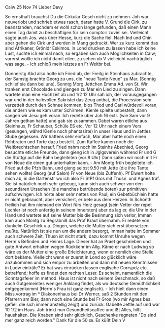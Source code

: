  Calw 25 Nov 74
Lieber Davy

So ernsthaft brauchst Du die Cirkular Gesch nicht zu nehmen. Joh war neuverlobt und schrieb etwas rasch, daran hatte V. Grund die Cirk. zu beanstanden, nachdem er wohl schon lange gefunden, daß einen Mann einen Tag damit zu beschäftigen für sein comptoir zuviel sei. Vielleicht sagte auch Jos. was über Hesse, kurz die Sache fiel. Nach Ind und Chin aber gehen die Cirk und werden in Mang gedruckt. Wer zu kurz kommt das sind Afrikaner, Grönldr Eskimos. In Lond drucken zu lassen habe ich keine Lust, suchte ich einmal nach, so ergäben sich auch Möglichkeiten in Calw; vorerst wollte ich nicht damit eilen, zu sehen ob V vielleicht nachträglich was sage. - Ich schloß mein letztes an Fr Weitbr bei.

Donnerstg Abd also holte ich Fried ab, der Freitg in Steinhaus zubrachte, der Samstg brachte Georg zu uns, die "neue Tante Neue" zu Mar. (Sonntg schlief sie dann bei uns). Sonntg Morg Jettchen Emma Ad. von St. Wir tranken erst Chocolade und giengen zu Mar ein Lied zu singen. Dann wartete man eine Hochzeit ab und 1/2 12 Uhr sah ich, der vorausgegangen war und in der halbvollen Sakristei das Zeug anthat, die Procession sehr verzettelt durch den Schnee kommen, blos Thod und Carl würdevoll voran, die andern wie es kam unter Schirmen. Kienle spielte unbestellt, dann sangen wir Jesu geh voran. Ich redete über Joh 16 extr. (wie Sam vor 9 Jahren gethan hatte) und gab sie zusammen. Dabei waren etliche aus Steinhaus, Fr Schauber, Schüle ES etc. Vor 12 Uhr nach einem Vers (gesungen, währd Kienle noch phantasirte) in unser Haus und in Jettles Stube gegessen. Wir hattens sehr einfach, Mar aber hatte noch einen Rehbraten und Torte dazu bestellt. Zum Kaffee kamen noch die Weitbrechtschen herauf. Fried nahm noch im Steinhs Abschied, Georg besuchte etliche Freunde, dann gieng ich in Jglgsverein während Fr und G die Stuttgr auf die Bahn begleiteten (vor 8 Uhr) Dann saßen wir noch mit Fr von Neue die einen gut unterhalten kann. - Am Montg früh begleitete ich Fried auf die Pfzh Bahn, und gieng selbst 9.50 mit Jette (die ihre Tante sehen wollte) Georg (auf Salon) Fr von Neue (bis Zuffenh). Pf Elwert holte mich ab, in die Gartenstr wo ich also Fr StPf Gros mit Thusn. und Agnes traf. Sie ist natürlich noch sehr gebeugt, kann sich auch schwer von den secundären Ursachen (die manches betrübende boten) zur primitiven aufschwingen. Ich hörte aber sehr nettes von Paul, ein Gebetbüchlein hatte er nicht gebraucht, aber versichert, er bete aus dem Herzen. In Schönth freilich hat ihm niemand ein Wort fürs Herz gesagt (sein Vetter der repet Lechler ist noch unfertig in seinem Innersten) aber da lag er, die Uhr in der Hand und wartete auf seine Mutter bis die Besinnung sich verlor, Imman kam auch Montg zu Begräbniß das Prof Kraut übernahm. Er redete von dunkelm Geschick u.a. Dingen, welche die Mutter sich erst übersetzen mußte. Natürlich ist sie nun um die andern besorgt, Imman hatte im Sommer auch schwere Zeit, Thusn ist nicht stark, dazu kommt Unruhe wegen Herm's Befinden und Heinrs Lage. Dieser hat an Praet geschrieben und gute Antwort erhalten wegen Rückkehr im Allg. Käme er nach Ludwbg so wäre es der Mutter eine große Erleichterung, wenn er nemlich eine Stelle dort bekäme. Vielleicht wenn er zuerst in Lond so glücklich wäre anzukommen und sich empor zu arbeiten und dann mit neuen Kenntnissen in Ludw einträfe? Er hat was einrücken lassen englische Corrspdz etc. betreffend; hoffe es findet den rechten Leser. Es scheint, namentlich die Sonntagsfeier im method. Haus ist nicht nach seinem Geschmack, so daß auch Gutgemeintes weniger Anklang findet, als wo deutsche Gemüthlichkeit entgegenkommt (Herm's Frau ist ganz englisch). - Ich hielt dann einen Miss.vortrag im <Ludwigsburg>* Diakonenhaus bei Dr Werner, saß 2 Stunden mit den Pfarrern am Bier, dann noch eine Stunde bei Fr Gros (wo mir Agnes bes. gefiel, die sich immer anstellig zeigt) und zurück. Gabelte Jettle auf und war 10 1/2 im Haus. Joh trinkt nun Gesundheitscaffee und ißt Alles, hilft haushalten. Die Knaben sind sehr glücklich, Geschenke regneten "Do sind mer ganz reich worden." Dank für die 50 œ.
 Es küßt Dein V
